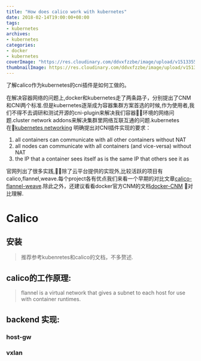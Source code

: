 ```yaml
---
title: "How does calico work with kubernetes"
date: 2018-02-14T19:00:00+08:00
tags:
- kubernetes
archives:
- kubernetes
categories:
- docker
- kubernetes
coverImage: "https://res.cloudinary.com/ddvxfzzbe/image/upload/v1513355392/ChMkJ1f8ljWIBAmcAA-gWT6p-0oAAWzegGSHVwAD6Bx012_telyks.jpg"
thumbnailImage: https://res.cloudinary.com/ddvxfzzbe/image/upload/v1513355321/Real_gaggav.png
---
```

了解calico作为kubernetes的cni插件是如何工做的。
<!--more-->
在解决容器网络的问题上,docker和kubernetes走了两条路子，分别提出了CNM和CNI两个标准.但是kubernetes逐渐成为容器集群方案首选的时候,作为使用者,我们不得不去调研和测试开源的cni-plugin来解决我们容器环境的网络问题.cluster network addons来解决集群里网络互联互通的问题.kubernetes在[kubernetes networking](https://kubernetes.io/docs/concepts/cluster-administration/networking/) 明确提出对CNI插件实现的要求：
1. all containers can communicate with all other containers without NAT
2. all nodes can communicate with all containers (and vice-versa) without NAT
3. the IP that a container sees itself as is the same IP that others see it as

官网列出了很多实践,除了云平台提供的实现外,比较活跃的项目有calico,flannel,weave.每个project各有优点我们来看一个早期的对比文章[calico-flannel-weave](http://chunqi.li/2015/11/15/Battlefield-Calico-Flannel-Weave-and-Docker-Overlay-Network/).除此之外，还建议看看docker官方CNM的文档[docker-CNM](https://success.docker.com/article/networking)
对比理解.


# Calico
## 安装
>   推荐参考kubenretes和calico的文档，不多赘述.

## calico的工作原理:
>   flannel is a virtual network that gives a subnet to each host for use with container runtimes.

## backend 实现:

### host-gw

### vxlan
